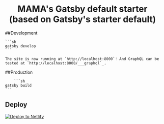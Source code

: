 <h1 align="center">
  MAMA's Gatsby default starter (based on Gatsby's starter default)
</h1>

##Development

    ```sh
    gatsby develop
    ```

    The site is now running at `http://localhost:8000`! And GraphQL can be tested at `http://localhost:8000/___graphql`_.

##Production
		
		```sh
    gatsby build
    ```

## Deploy

[![Deploy to Netlify](https://www.netlify.com/img/deploy/button.svg)](https://app.netlify.com/start/deploy?repository=https://github.com/gatsbyjs/gatsby-starter-default)
